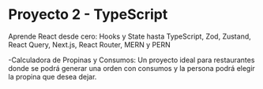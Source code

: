 # Proyecto 2 - TypeScript
Aprende React desde cero: Hooks y State hasta TypeScript, Zod, Zustand, React Query, Next.js, React Router, MERN y PERN

-Calculadora de Propinas y Consumos: Un proyecto ideal para restaurantes donde se podrá generar una orden con consumos y la persona podrá elegir la propina que desea dejar.
